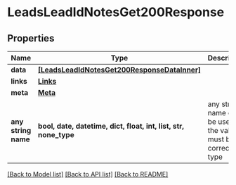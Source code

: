 # LeadsLeadIdNotesGet200Response


## Properties
Name | Type | Description | Notes
------------ | ------------- | ------------- | -------------
**data** | [**[LeadsLeadIdNotesGet200ResponseDataInner]**](LeadsLeadIdNotesGet200ResponseDataInner.md) |  | [optional] 
**links** | [**Links**](Links.md) |  | [optional] 
**meta** | [**Meta**](Meta.md) |  | [optional] 
**any string name** | **bool, date, datetime, dict, float, int, list, str, none_type** | any string name can be used but the value must be the correct type | [optional]

[[Back to Model list]](../README.md#documentation-for-models) [[Back to API list]](../README.md#documentation-for-api-endpoints) [[Back to README]](../README.md)


